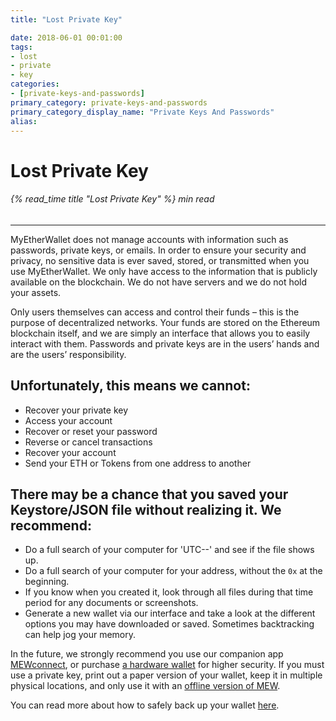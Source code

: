 ```yaml
---
title: "Lost Private Key"

date: 2018-06-01 00:01:00
tags:
- lost
- private
- key
categories:
- [private-keys-and-passwords]
primary_category: private-keys-and-passwords
primary_category_display_name: "Private Keys And Passwords"
alias:
---
```


# __Lost Private Key__
###### {% read_time title "Lost Private Key" %} min read
***
 
MyEtherWallet does not manage accounts with information such as passwords, private keys, or emails. In order to ensure your security and privacy, no sensitive data is ever saved, stored, or transmitted when you use MyEtherWallet. We only have access to the information that is publicly available on the blockchain. We do not have servers and we do not hold your assets.
 
Only users themselves can access and control their funds – this is the purpose of decentralized networks. Your funds are stored on the Ethereum blockchain itself, and we are simply an interface that allows you to easily interact with them. Passwords and private keys are in the users’ hands and are the users’ responsibility.
 
## __Unfortunately, this means we cannot:__
* Recover your private key
* Access your account
* Recover or reset your password
* Reverse or cancel transactions
* Recover your account
* Send your ETH or Tokens from one address to another

## __There may be a chance that you saved your Keystore/JSON file without realizing it. We recommend:__
* Do a full search of your computer for 'UTC--' and see if the file shows up.
* Do a full search of your computer for your address, without the `0x` at the beginning.
* If you know when you created it, look through all files during that time period for any documents or screenshots.
* Generate a new wallet via our interface and take a look at the different options you may have downloaded or saved. Sometimes backtracking can help jog your memory.

In the future, we strongly recommend you use our companion app [MEWconnect][MEWconnect], or purchase [a hardware wallet][hardwareLedger] for higher security. If you must use a private key, print out a paper version of your wallet, keep it in multiple physical locations, and only use it with an [offline version of MEW][offlineMEW]. 
 
You can read more about how to safely back up your wallet [here][backitup].

[MEWconnect]: /@@@@@@/mewconnect/mewconnect-user-guide/
[hardwareLedger]: /@@@@@@/hardware-wallets/using-ledger-with-mew/
[offlineMEW]: /@@@@@@/offline/offline-mew-looks-weird/
[backitup]: /@@@@@@/mewconnect/mewconnect-101-recover/
